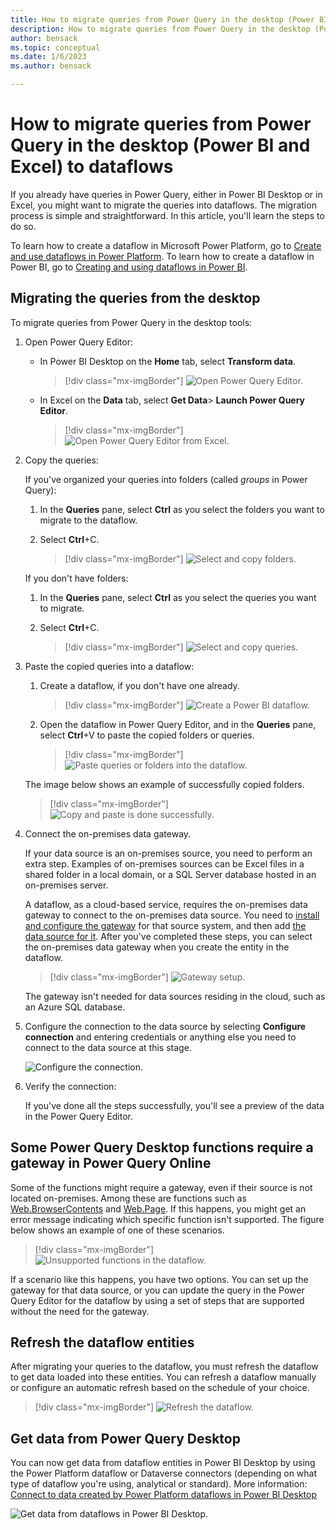 ```yaml
---
title: How to migrate queries from Power Query in the desktop (Power BI and Excel) to dataflows
description: How to migrate queries from Power Query in the desktop (Power BI and Excel) to dataflows.
author: bensack
ms.topic: conceptual
ms.date: 1/6/2023
ms.author: bensack

---
```

# How to migrate queries from Power Query in the desktop (Power BI and Excel) to dataflows

If you already have queries in Power Query, either in Power BI Desktop or in Excel, you might want to migrate the queries into dataflows. The migration process is simple and straightforward. In this article, you'll learn the steps to do so.

To learn how to create a dataflow in Microsoft Power Platform, go to [Create and use dataflows in Power Platform](/data-integration/dataflows/dataflows-integration-overview). To learn how to create a dataflow in Power BI, go to [Creating and using dataflows in Power BI](/power-bi/service-dataflows-create-use).

## Migrating the queries from the desktop

To migrate queries from Power Query in the desktop tools:

1. Open Power Query Editor:

   * In Power BI Desktop on the **Home** tab, select **Transform data**.

     > [!div class="mx-imgBorder"]
     > ![Open Power Query Editor.](media/how-to-migrate-queries/opening-power-query-editor.png)

   * In Excel on the **Data** tab, select **Get Data**> **Launch Power Query Editor**.

     > [!div class="mx-imgBorder"]
     > ![Open Power Query Editor from Excel.](media/how-to-migrate-queries/launch-query-editor-from-excel.png)

2. Copy the queries:

   If you've organized your queries into folders (called *groups* in Power Query):

   1. In the **Queries** pane, select **Ctrl** as you select the folders you want to migrate to the dataflow.
   2. Select **Ctrl**+C.

      > [!div class="mx-imgBorder"]
      > ![Select and copy folders.](media/how-to-migrate-queries/select-folders.png)

   If you don't have folders:

   1. In the **Queries** pane, select **Ctrl** as you select the queries you want to migrate.
   1. Select **Ctrl**+C.

      > [!div class="mx-imgBorder"]
      > ![Select and copy queries.](media/how-to-migrate-queries/select-queries.png)

3. Paste the copied queries into a dataflow:

   1. Create a dataflow, if you don't have one already.

      > [!div class="mx-imgBorder"]
      > ![Create a Power BI dataflow.](media/how-to-migrate-queries/create-pbi-dataflow.png)

   2. Open the dataflow in Power Query Editor, and in the **Queries** pane, select **Ctrl**+V to paste the copied folders or queries.

      > [!div class="mx-imgBorder"]
      > ![Paste queries or folders into the dataflow.](media/how-to-migrate-queries/paste-in-dataflow.png)

   The image below shows an example of successfully copied folders.

   > [!div class="mx-imgBorder"]
   > ![Copy and paste is done successfully.](media/how-to-migrate-queries/copied-successfully.png)

4. Connect the on-premises data gateway.

   If your data source is an on-premises source, you need to perform an extra step. Examples of on-premises sources can be Excel files in a shared folder in a local domain, or a SQL Server database hosted in an on-premises server.

   A dataflow, as a cloud-based service, requires the on-premises data gateway to connect to the on-premises data source. You need to [install and configure the gateway](/data-integration/gateway/service-gateway-install) for that source system, and then add [the data source for it](/data-integration/gateway/service-gateway-manage). After you've completed these steps, you can select the on-premises data gateway when you create the entity in the dataflow.

   > [!div class="mx-imgBorder"]
   > ![Gateway setup.](media/how-to-migrate-queries/setup-gateway-for-copied-query.png)

   The gateway isn't needed for data sources residing in the cloud, such as an Azure SQL database.

5. Configure the connection to the data source by selecting **Configure connection** and entering credentials or anything else you need to connect to the data source at this stage.

   ![Configure the connection.](media/how-to-migrate-queries/configure-connection.png)

6. Verify the connection:

   If you've done all the steps successfully, you'll see a preview of the data in the Power Query Editor.

## Some Power Query Desktop functions require a gateway in Power Query Online

Some of the functions might require a gateway, even if their source is not located on-premises. Among these are functions such as [Web.BrowserContents](/powerquery-m/web-browsercontents) and [Web.Page](/powerquery-m/web-page). If this happens, you might get an error message indicating which specific function isn't supported. The figure below shows an example of one of these scenarios.

> [!div class="mx-imgBorder"]
> ![Unsupported functions in the dataflow.](media/how-to-migrate-queries/migrate-to-dataflow-error.png)

If a scenario like this happens, you have two options. You can set up the gateway for that data source, or you can update the query in the Power Query Editor for the dataflow by using a set of steps that are supported without the need for the gateway.

## Refresh the dataflow entities

After migrating your queries to the dataflow, you must refresh the dataflow to get data loaded into these entities. You can refresh a dataflow manually or configure an automatic refresh based on the schedule of your choice.

> [!div class="mx-imgBorder"]
> ![Refresh the dataflow.](media/how-to-migrate-queries/schedule-refresh.png)

## Get data from Power Query Desktop

You can now get data from dataflow entities in Power BI Desktop by using the Power Platform dataflow or Dataverse connectors (depending on what type of dataflow you're using, analytical or standard). More information: [Connect to data created by Power Platform dataflows in Power BI Desktop](/power-bi/desktop-connect-dataflows)

![Get data from dataflows in Power BI Desktop.](media/how-to-migrate-queries/get-data-from-dataflow.png)
